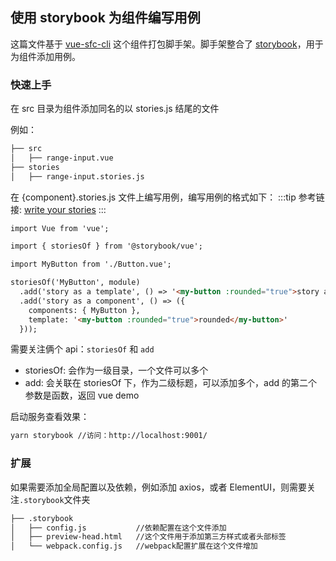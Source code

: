 ## 使用 storybook 为组件编写用例

这篇文件基于 [vue-sfc-cli](https://github.com/FEMessage/vue-sfc-cli) 这个组件打包脚手架。脚手架整合了 [storybook](https://storybook.js.org/)，用于为组件添加用例。

### 快速上手

在 src 目录为组件添加同名的以 stories.js 结尾的文件

例如：

```html
├── src
│   ├── range-input.vue
├── stories
│   ├── range-input.stories.js
```

在 {component}.stories.js 文件上编写用例，编写用例的格式如下：
:::tip
参考链接: [write your stories](https://storybook.js.org/basics/guide-vue/#write-your-stories)
:::

```html
import Vue from 'vue';

import { storiesOf } from '@storybook/vue';

import MyButton from './Button.vue';

storiesOf('MyButton', module)
  .add('story as a template', () => '<my-button :rounded="true">story as a function template</my-button>')
  .add('story as a component', () => ({
    components: { MyButton },
    template: '<my-button :rounded="true">rounded</my-button>'
  }));
```

需要关注俩个 api：`storiesOf` 和 `add`

- storiesOf: 会作为一级目录，一个文件可以多个
- add: 会关联在 storiesOf 下，作为二级标题，可以添加多个，add 的第二个参数是函数，返回 vue demo

启动服务查看效果：

```html
yarn storybook //访问：http://localhost:9001/
```

### 扩展

如果需要添加全局配置以及依赖，例如添加 axios，或者 ElementUI，则需要关注`.storybook`文件夹

```html
├── .storybook
│   ├── config.js           //依赖配置在这个文件添加
│   ├── preview-head.html   //这个文件用于添加第三方样式或者头部标签
│   └── webpack.config.js   //webpack配置扩展在这个文件增加
```
